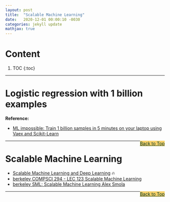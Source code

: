 ```yaml
---
layout: post
title:  "Scalable Machine Learning"
date:   2020-12-01 00:00:10 -0030
categories: jekyll update
mathjax: true
---
```




# Content

1. TOC
{:toc}
---

# Logistic regression with 1 billion examples

**Reference:**

- [ML impossible: Train 1 billion samples in 5 minutes on your laptop using Vaex and Scikit-Learn](https://towardsdatascience.com/ml-impossible-train-a-1-billion-sample-model-in-20-minutes-with-vaex-and-scikit-learn-on-your-9e2968e6f385)

<a href="#Top" style="color:#023628;background-color: #f7d06a;float: right;">Back to Top</a>

----

# Scalable Machine Learning

- [Scalable Machine Learning and Deep Learning](https://id2223kth.github.io/schedule/) :fire:
- [berkeley COMPSCI 294 - LEC 123 Scalable Machine Learning](https://bcourses.berkeley.edu/courses/1413454/)
- [berkeley SML: Scalable Machine Learning Alex Smola](http://alex.smola.org/teaching/berkeley2012/)

<a href="#Top" style="color:#023628;background-color: #f7d06a;float: right;">Back to Top</a>


----



